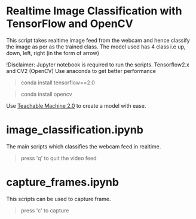 # Realtime Image Classification with TensorFlow and OpenCV
This script takes realtime image feed from the webcam and hence classify the image as per as the trained class.
The model used has 4 class i.e up, down, left, right (in the form of arrow)

!Disclaimer: Jupyter notebook is required to run the scripts. Tensorflow2.x and CV2 (OpenCV)
 Use anaconda to get better performance
 
 > conda install tensorflow==2.0
 
 > conda install opencv
 
 Use [Teachable Machine 2.0](https://teachablemachine.withgoogle.com) to create a model with ease.

# image_classification.ipynb
The main scripts which classifies the webcam feed in realtime.

> press 'q' to quit the video feed

# capture_frames.ipynb
This scripts can be used to capture frame. 

> press 'c' to capture

